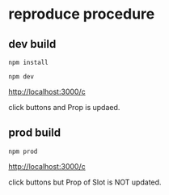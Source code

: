 # reproduce procedure

## dev build

`npm install`

`npm dev`

[http://localhost:3000/c](http://localhost:3000/c)

click buttons and Prop is updaed.

## prod build

`npm prod`

[http://localhost:3000/c](http://localhost:3000/c)

click buttons but Prop of Slot is NOT updated.
